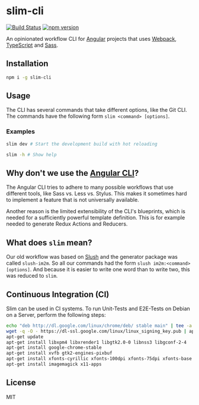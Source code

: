 # slim-cli

[![Build Status](https://travis-ci.org/INSIDEM2M/slim.svg?branch=develop)](https://travis-ci.org/INSIDEM2M/slim)
[![npm version](https://badge.fury.io/js/slim-cli.svg)](https://badge.fury.io/js/slim-cli)

An opinionated workflow CLI for [Angular](https://angular.io/) projects that uses [Webpack](https://webpack.js.org/), [TypeScript](https://www.typescriptlang.org/)
and [Sass](http://sass-lang.com/).

## Installation

```bash
npm i -g slim-cli
```

## Usage

The CLI has several commands that take different options, like the Git CLI.
The commands have the following form `slim <command> [options]`.

### Examples
```bash
slim dev # Start the development build with hot reloading

slim -h # Show help
```

## Why don't we use the [Angular CLI](https://cli.angular.io/)?

The Angular CLI tries to adhere to many possible workflows that use different tools, like Sass vs.
Less vs. Stylus. This makes it sometimes hard to implement a feature that is not universally available.

Another reason is the limited extensibility of the CLI's blueprints, which is needed for a sufficiently
powerful template definition. This is for example needed to generate Redux Actions and Reducers.

## What does `slim` mean?

Our old workflow was based on [Slush](https://slushjs.github.io/) and the generator package was called `slush-im2m`. So all our commands had the form
`slush im2m:<command> [options]`. And because it is easier to write one word than to write two, this was reduced to `slim`.

## Continuous Integration (CI)

Slim can be used in CI systems. To run Unit-Tests and E2E-Tests on Debian on a Server, perform the following steps:

```bash
echo "deb http://dl.google.com/linux/chrome/deb/ stable main" | tee -a /etc/apt/sources.list
wget -q -O - https://dl-ssl.google.com/linux/linux_signing_key.pub | apt-key add -
apt-get update
apt-get install libxpm4 libxrender1 libgtk2.0-0 libnss3 libgconf-2-4
apt-get install google-chrome-stable
apt-get install xvfb gtk2-engines-pixbuf
apt-get install xfonts-cyrillic xfonts-100dpi xfonts-75dpi xfonts-base xfonts-scalable
apt-get install imagemagick x11-apps
```

## License

MIT